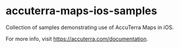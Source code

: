 # accuterra-maps-ios-samples
Collection of samples demonstrating use of AccuTerra Maps in iOS.

For more info, visit https://accuterra.com/documentation.

